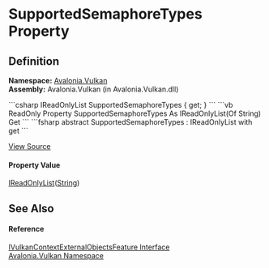# SupportedSemaphoreTypes Property




## Definition
**Namespace:** <a href="N_Avalonia_Vulkan">Avalonia.Vulkan</a>  
**Assembly:** Avalonia.Vulkan (in Avalonia.Vulkan.dll)

<Tabs groupId="api-code-preview">
<TabItem value="csharp" label="C#">
```csharp
IReadOnlyList<string> SupportedSemaphoreTypes { get; }
```
</TabItem>
<TabItem value="vb" label="VB">
```vb
ReadOnly Property SupportedSemaphoreTypes As IReadOnlyList(Of String)
	Get
```
</TabItem>
<TabItem value="fsharp" label="F#">
```fsharp
abstract SupportedSemaphoreTypes : IReadOnlyList<string> with get
```
</TabItem>
</Tabs>



<a href="https://github.com/AvaloniaUI/Avalonia/tree/master/src/Avalonia.Vulkan/IVulkanContextExternalObjectsFeature.cs" title="View the source code">View Source</a>



#### Property Value
<a href="https://learn.microsoft.com/dotnet/api/system.collections.generic.ireadonlylist-1" target="_blank" rel="noopener noreferrer">IReadOnlyList</a>(<a href="https://learn.microsoft.com/dotnet/api/system.string" target="_blank" rel="noopener noreferrer">String</a>)

## See Also


#### Reference
<a href="T_Avalonia_Vulkan_IVulkanContextExternalObjectsFeature">IVulkanContextExternalObjectsFeature Interface</a>  
<a href="N_Avalonia_Vulkan">Avalonia.Vulkan Namespace</a>  

